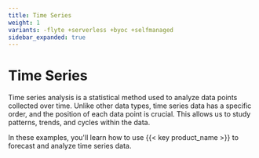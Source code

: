 ```yaml
---
title: Time Series
weight: 1
variants: -flyte +serverless +byoc +selfmanaged
sidebar_expanded: true
---
```


# Time Series

Time series analysis is a statistical method used to analyze data points collected over time. Unlike other data types, time series data has a specific order, and the position of each data point is crucial. This allows us to study patterns, trends, and cycles within the data.

In these examples, you'll learn how to use {{< key product_name >}} to forecast and analyze time series data.
